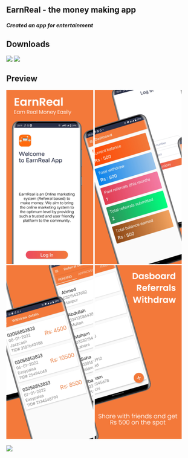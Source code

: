 ## EarnReal - the money making app ##

#### *Created an app for entertainment* ####

## Downloads
 [<img src="https://play.google.com/intl/en_us/badges/images/apps/en-play-badge.png" height="45px" />](https://play.google.com/store/apps/details?id=com.nostra13.universalimageloader.sample) [<img src="https://www.javatpoint.com/fullformpages/images/apk.png" height="45px" />](https://github.com/Moutamid/EarnRealFinal/blob/master/app/release/app-release.apk)

## Preview
<img src="https://raw.githubusercontent.com/Moutamid/EarnRealFinal/master/earnrealmockup/image1.jpeg" width="230"/> <img src="https://raw.githubusercontent.com/Moutamid/EarnRealFinal/master/earnrealmockup/image2.jpeg" width="230"/> <img src="https://raw.githubusercontent.com/Moutamid/EarnRealFinal/master/earnrealmockup/image3.jpeg" width="230"/> <img src="https://raw.githubusercontent.com/Moutamid/EarnRealFinal/master/earnrealmockup/image4.jpeg" width="230"/>

<img src="https://user-images.githubusercontent.com/12999622/36225792-b7044432-11c3-11e8-8e22-5bbdcafa2312.gif" width="250"/>

<!-- ### Specifications ###

* App contains a list of saved products and a button to add a new product
* Each list item contains a sale button that reduces the quantity of that product by one
* Detail layout for each item displays the remaining information stored in the database
* App has buttons to delete a specific item or all items at once
* 'Order more' button is present for existing products. Launches mail client with given information already filled in
* User can select an image from internal storage and link it to a product
* App contains all necessary validations and error checks -->